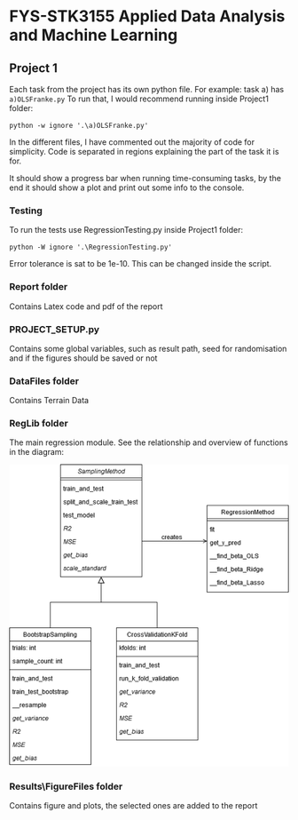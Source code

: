 # FYS-STK3155 Applied Data Analysis and Machine Learning

## Project 1 

Each task from the project has its own python file. 
For example: task a) has `a)OLSFranke.py`
To run that, I would recommend running inside Project1 folder:
```
python -w ignore '.\a)OLSFranke.py'
```

In the different files, I have commented out the majority of code for simplicity. Code is separated in regions explaining the part of the task it is for.

It should show a progress bar when running time-consuming tasks, by the end it should show a plot and print out some info to the console.

### Testing
To run the tests use RegressionTesting.py inside Project1 folder:
```
python -W ignore '.\RegressionTesting.py'
```
Error tolerance is sat to be 1e-10. This can be changed inside the script.

### Report folder
Contains Latex code and pdf of the report

### PROJECT_SETUP.py
Contains some global variables, such as result path, seed for randomisation and if the figures should be saved or not

### DataFiles folder
Contains Terrain Data

### RegLib folder
The main regression module. See the relationship and overview of functions in the diagram:

![](Project1/Project1FysSTK.png)

### Results\FigureFiles folder
Contains figure and plots, the selected ones are added to the report